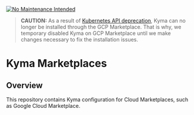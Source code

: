 [![No Maintenance Intended](http://unmaintained.tech/badge.svg)](http://unmaintained.tech/)

> **CAUTION:** As a result of [Kubernetes API deprecation](https://kubernetes.io/blog/2019/07/18/api-deprecations-in-1-16/), Kyma can no longer be installed through the GCP Marketplace. That is why, we temporary disabled Kyma on GCP Marketplace until we make changes necessary to fix the installation issues.

# Kyma Marketplaces

## Overview

This repository contains Kyma configuration for Cloud Marketplaces, such as Google Cloud Marketplace.
